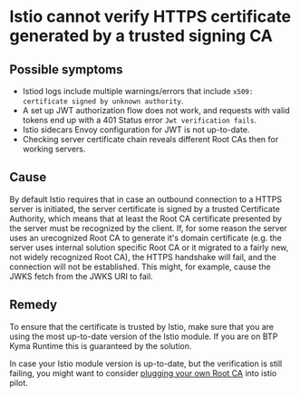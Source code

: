 # Istio cannot verify HTTPS certificate generated by a trusted signing CA

## Possible symptoms

- Istiod logs include multiple warnings/errors that include `x509: certificate signed by unknown authority`.
- A set up JWT authorization flow does not work, and requests with valid tokens end up with a 401 Status error `Jwt verification fails`.
- Istio sidecars Envoy configuration for JWT is not up-to-date.
- Checking server certificate chain reveals different Root CAs then for working servers.

## Cause

By default Istio requires that in case an outbound connection to a HTTPS server is initiated, the server certificate is signed by a trusted Certificate Authority, which means that at least the Root CA certificate presented by the server must be recognized by the client.
If, for some reason the server uses an urecognized Root CA to generate it's domain certificate (e.g. the server uses internal solution specific Root CA or it migrated to a fairly new, not widely recognized Root CA), the HTTPS handshake will fail, and the connection will not be established.
This might, for example, cause the JWKS fetch from the JWKS URI to fail.

## Remedy

To ensure that the certificate is trusted by Istio, make sure that you are using the most up-to-date version of the Istio module. If you are on BTP Kyma Runtime this is guaranteed by the solution.

In case your Istio module version is up-to-date, but the verification is still failing, you might want to consider [plugging your own Root CA](../operation-guides/02-40-plug-in-root-ca.md) into istio pilot.
